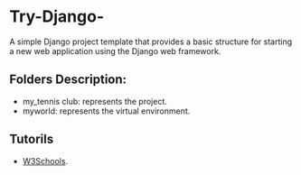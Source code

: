 # Try-Django-
A simple Django project template that provides a basic structure for starting a new web application using the Django web framework.

## Folders Description:
- my_tennis club: represents the project. 
- myworld: represents the virtual environment. 

## Tutorils 
- [W3Schools](https://www.w3schools.com/django/index.php).
